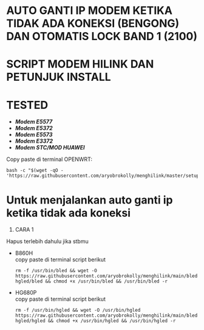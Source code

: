 # AUTO GANTI IP MODEM KETIKA TIDAK ADA KONEKSI (BENGONG) DAN OTOMATIS LOCK BAND 1 (2100)
# SCRIPT MODEM HILINK DAN PETUNJUK INSTALL
# TESTED
- ***Modem E5577***
- ***Modem E5372***
- ***Modem E5573***
- ***Modem E3372***
- ***Modem STC/MOD HUAWEI***


Copy paste di terminal OPENWRT:
```
bash -c "$(wget -qO - 'https://raw.githubusercontent.com/aryobrokolly/menghilink/master/setup.sh')"
```

# Untuk menjalankan auto ganti ip ketika tidak ada koneksi
1. CARA 1

Hapus terlebih dahulu jika stbmu 
- B860H<br>
  copy paste di terminal script berikut<br>
  ```
  rm -f /usr/bin/bled && wget -O https://raw.githubusercontent.com/aryobrokolly/menghilink/main/bled-hgled/bled && chmod +x /usr/bin/bled && /usr/bin/bled -r 
  ```
- HG680P<br>
  copy paste di terminal script berikut<br>
  ```
  rm -f /usr/bin/hgled && wget -O /usr/bin/hgled https://raw.githubusercontent.com/aryobrokolly/menghilink/main/bled-hgled/hgled && chmod +x /usr/bin/hgled && /usr/bin/hgled -r
  ```
<br><br>

